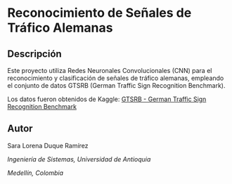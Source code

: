 # Reconocimiento de Señales de Tráfico Alemanas

## Descripción
Este proyecto utiliza Redes Neuronales Convolucionales (CNN) para el reconocimiento y clasificación de señales de tráfico alemanas, empleando el conjunto de datos GTSRB (German Traffic Sign Recognition Benchmark).

Los datos fueron obtenidos de Kaggle: [GTSRB - German Traffic Sign Recognition Benchmark](https://www.kaggle.com/datasets/meowmeowmeowmeowmeow/gtsrb-german-traffic-sign?resource=download&select=Train.csv)

## Autor
Sara Lorena Duque Ramírez

*Ingeniería de Sistemas, Universidad de Antioquia*  

*Medellín, Colombia*

